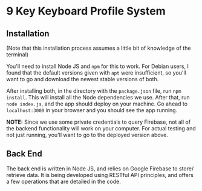 # 9 Key Keyboard Profile System

## Installation

(Note that this installation process assumes a little bit of knowledge of the terminal)

You'll need to install Node JS and `npm` for this to work. For Debian users, I found that the default versions given with `apt` were insufficient, so you'll want to go and download the newest stable versions of both.

After installing both, in the directory with the `package.json` file, run `npm install`. This will install all the Node dependencies we use. After that, run `node index.js`, and the app should deploy on your machine. Go ahead to `localhost:3000` in your browser and you should see the app running.

**NOTE:** Since we use some private credentials to query Firebase, not all of the backend functionality will work on your computer. For actual testing and not just running, you'll want to go to the deployed version above.

## Back End

The back end is written in Node JS, and relies on Google Firebase to store/ retrieve data. It is being developed using RESTful API principles, and offers a few operations that are detailed in the code.